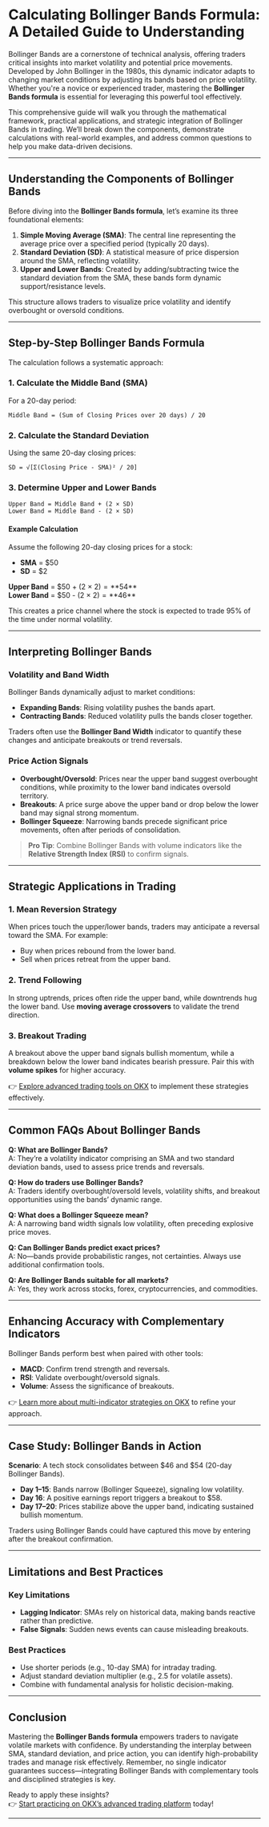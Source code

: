# Calculating Bollinger Bands Formula: A Detailed Guide to Understanding  

Bollinger Bands are a cornerstone of technical analysis, offering traders critical insights into market volatility and potential price movements. Developed by John Bollinger in the 1980s, this dynamic indicator adapts to changing market conditions by adjusting its bands based on price volatility. Whether you're a novice or experienced trader, mastering the **Bollinger Bands formula** is essential for leveraging this powerful tool effectively.  

This comprehensive guide will walk you through the mathematical framework, practical applications, and strategic integration of Bollinger Bands in trading. We’ll break down the components, demonstrate calculations with real-world examples, and address common questions to help you make data-driven decisions.  

---

## Understanding the Components of Bollinger Bands  

Before diving into the **Bollinger Bands formula**, let’s examine its three foundational elements:  

1. **Simple Moving Average (SMA)**: The central line representing the average price over a specified period (typically 20 days).  
2. **Standard Deviation (SD)**: A statistical measure of price dispersion around the SMA, reflecting volatility.  
3. **Upper and Lower Bands**: Created by adding/subtracting twice the standard deviation from the SMA, these bands form dynamic support/resistance levels.  

This structure allows traders to visualize price volatility and identify overbought or oversold conditions.  

---

## Step-by-Step Bollinger Bands Formula  

The calculation follows a systematic approach:  

### 1. **Calculate the Middle Band (SMA)**  
For a 20-day period:  
```  
Middle Band = (Sum of Closing Prices over 20 days) / 20  
```  

### 2. **Calculate the Standard Deviation**  
Using the same 20-day closing prices:  
```  
SD = √[Σ(Closing Price - SMA)² / 20]  
```  

### 3. **Determine Upper and Lower Bands**  
```  
Upper Band = Middle Band + (2 × SD)  
Lower Band = Middle Band - (2 × SD)  
```  

#### Example Calculation  
Assume the following 20-day closing prices for a stock:  
- **SMA** = $50  
- **SD** = $2  

**Upper Band** = $50 + (2 × $2) = **$54**  
**Lower Band** = $50 - (2 × $2) = **$46**  

This creates a price channel where the stock is expected to trade 95% of the time under normal volatility.  

---

## Interpreting Bollinger Bands  

### Volatility and Band Width  
Bollinger Bands dynamically adjust to market conditions:  
- **Expanding Bands**: Rising volatility pushes the bands apart.  
- **Contracting Bands**: Reduced volatility pulls the bands closer together.  

Traders often use the **Bollinger Band Width** indicator to quantify these changes and anticipate breakouts or trend reversals.  

### Price Action Signals  
- **Overbought/Oversold**: Prices near the upper band suggest overbought conditions, while proximity to the lower band indicates oversold territory.  
- **Breakouts**: A price surge above the upper band or drop below the lower band may signal strong momentum.  
- **Bollinger Squeeze**: Narrowing bands precede significant price movements, often after periods of consolidation.  

> **Pro Tip**: Combine Bollinger Bands with volume indicators like the **Relative Strength Index (RSI)** to confirm signals.  

---

## Strategic Applications in Trading  

### 1. **Mean Reversion Strategy**  
When prices touch the upper/lower bands, traders may anticipate a reversal toward the SMA. For example:  
- Buy when prices rebound from the lower band.  
- Sell when prices retreat from the upper band.  

### 2. **Trend Following**  
In strong uptrends, prices often ride the upper band, while downtrends hug the lower band. Use **moving average crossovers** to validate the trend direction.  

### 3. **Breakout Trading**  
A breakout above the upper band signals bullish momentum, while a breakdown below the lower band indicates bearish pressure. Pair this with **volume spikes** for higher accuracy.  

👉 [Explore advanced trading tools on OKX](https://bit.ly/okx-bonus) to implement these strategies effectively.  

---

## Common FAQs About Bollinger Bands  

**Q: What are Bollinger Bands?**  
A: They’re a volatility indicator comprising an SMA and two standard deviation bands, used to assess price trends and reversals.  

**Q: How do traders use Bollinger Bands?**  
A: Traders identify overbought/oversold levels, volatility shifts, and breakout opportunities using the bands’ dynamic range.  

**Q: What does a Bollinger Squeeze mean?**  
A: A narrowing band width signals low volatility, often preceding explosive price moves.  

**Q: Can Bollinger Bands predict exact prices?**  
A: No—bands provide probabilistic ranges, not certainties. Always use additional confirmation tools.  

**Q: Are Bollinger Bands suitable for all markets?**  
A: Yes, they work across stocks, forex, cryptocurrencies, and commodities.  

---

## Enhancing Accuracy with Complementary Indicators  

Bollinger Bands perform best when paired with other tools:  
- **MACD**: Confirm trend strength and reversals.  
- **RSI**: Validate overbought/oversold signals.  
- **Volume**: Assess the significance of breakouts.  

👉 [Learn more about multi-indicator strategies on OKX](https://bit.ly/okx-bonus) to refine your approach.  

---

## Case Study: Bollinger Bands in Action  

**Scenario**: A tech stock consolidates between $46 and $54 (20-day Bollinger Bands).  
- **Day 1–15**: Bands narrow (Bollinger Squeeze), signaling low volatility.  
- **Day 16**: A positive earnings report triggers a breakout to $58.  
- **Day 17–20**: Prices stabilize above the upper band, indicating sustained bullish momentum.  

Traders using Bollinger Bands could have captured this move by entering after the breakout confirmation.  

---

## Limitations and Best Practices  

### Key Limitations  
- **Lagging Indicator**: SMAs rely on historical data, making bands reactive rather than predictive.  
- **False Signals**: Sudden news events can cause misleading breakouts.  

### Best Practices  
- Use shorter periods (e.g., 10-day SMA) for intraday trading.  
- Adjust standard deviation multiplier (e.g., 2.5 for volatile assets).  
- Combine with fundamental analysis for holistic decision-making.  

---

## Conclusion  

Mastering the **Bollinger Bands formula** empowers traders to navigate volatile markets with confidence. By understanding the interplay between SMA, standard deviation, and price action, you can identify high-probability trades and manage risk effectively. Remember, no single indicator guarantees success—integrating Bollinger Bands with complementary tools and disciplined strategies is key.  

Ready to apply these insights?  
👉 [Start practicing on OKX’s advanced trading platform](https://bit.ly/okx-bonus) today!  

---  
